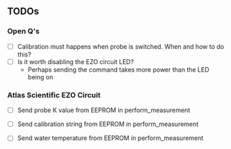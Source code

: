 ## TODOs

### Open Q's
- [ ] Calibration must happens when probe is switched. When and how to do this?
- [ ] Is it worth disabling the EZO circuit LED?
  - Perhaps sending the command takes more power than the LED being on

### Atlas Scientific EZO Circuit
- [ ] Send probe K value from EEPROM in perform_measurement
- [ ] Send calibration string from EEPROM in perform_measurement
- [ ] Send water temperature from EEPROM in perform_measurement

